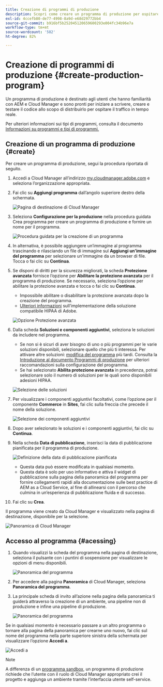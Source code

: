 ```yaml
---
title: Creazione di programmi di produzione
description: Scopri come creare un programma di produzione per ospitare il traffico in tempo reale con Cloud Manager.
exl-id: 4ccefb80-de77-4998-8a9d-e68d29772bb4
source-git-commit: b916bf5b252045120659600293e004fc34b96e7a
workflow-type: tm+mt
source-wordcount: '582'
ht-degree: 82%

---
```



# Creazione di programmi di produzione {#create-production-program}

Un programma di produzione è destinato agli utenti che hanno familiarità con AEM e Cloud Manager e sono pronti per iniziare a scrivere, creare e testare il codice allo scopo di distribuirlo per ospitare il traffico in tempo reale.

Per ulteriori informazioni sui tipi di programmi, consulta il documento [Informazioni su programmi e tipi di programmi.](program-types.md)

## Creazione di un programma di produzione {#create}

Per creare un programma di produzione, segui la procedura riportata di seguito.

1. Accedi a Cloud Manager all’indirizzo [my.cloudmanager.adobe.com](https://my.cloudmanager.adobe.com/) e seleziona l’organizzazione appropriata.

1. Fai clic su **Aggiungi programma** dall’angolo superiore destro della schermata.

   ![Pagina di destinazione di Cloud Manager](assets/log-in.png)

1. Seleziona **Configurazione per la produzione** nella procedura guidata Crea programma per creare un programma di produzione e fornire un nome per il programma.

   ![Procedura guidata per la creazione di un programma](assets/create-production-program.png)

1. In alternativa, è possibile aggiungere un’immagine al programma trascinando e rilasciando un file di immagine sul **Aggiungi un&#39;immagine del programma** per selezionare un&#39;immagine da un browser di file. Tocca o fai clic su **Continua**.

1. Se disponi di diritti per la sicurezza migliorati, la scheda **Protezione avanzata** fornisce l’opzione per **Abilitare la protezione avanzata** per il programma di produzione. Se necessario, seleziona l’opzione per abilitare la protezione avanzata e tocca o fai clic su **Continua**.

   * Impossibile abilitare o disabilitare la protezione avanzata dopo la creazione del programma.
   * [Ulteriori informazioni](https://www.adobe.com/go/hipaa-ready_it) sull’implementazione della soluzione compatibile HIPAA di Adobe.

   ![Opzione Protezione avanzata](assets/create-production-program-enhanced.png)

1. Dalla scheda **Soluzioni e componenti aggiuntivi**, seleziona le soluzioni da includere nel programma.

   * Se non si è sicuri di aver bisogno di uno o più programmi per le varie soluzioni disponibili, selezionare quello che più ti interessa. Per attivare altre soluzioni: [modifica del programma](/help/implementing/cloud-manager/getting-access-to-aem-in-cloud/editing-programs.md) più tardi. Consulta la [Introduzione al documento Programmi di produzione](/help/implementing/cloud-manager/getting-access-to-aem-in-cloud/introduction-production-programs.md) per ulteriori raccomandazioni sulla configurazione del programma.
   * Se hai selezionato **Abilita protezione avanzata** in precedenza, potrai selezionare solo il numero di soluzioni per le quali sono disponibili adesioni HIPAA.

   ![Selezione delle soluzioni](assets/setup-prod-select.png)

1. Per visualizzare i componenti aggiuntivi facoltativi, come l’opzione per il componente **Commerce** in **Sites**, fai clic sulla freccia che precede il nome della soluzione.

   ![Selezione dei componenti aggiuntivi](assets/setup-prod-commerce.png)

1. Dopo aver selezionato le soluzioni e i componenti aggiuntivi, fai clic su **Continua**.

1. Nella scheda **Data di pubblicazione**, inserisci la data di pubblicazione pianificata per il programma di produzione.

   ![Definizione della data di pubblicazione pianificata](assets/setup-go-live.png)

   * Questa data può essere modificata in qualsiasi momento.
   * Questa data è solo per uso informativo e attiva il widget di pubblicazione sulla pagina della panoramica del programma per fornire collegamenti rapidi alla documentazione sulle best practice di AEM as a Cloud Service, al fine di allinearsi con il percorso che culmina in un’esperienza di pubblicazione fluida e di successo.

1. Fai clic su **Crea**.

Il programma viene creato da Cloud Manager e visualizzato nella pagina di destinazione, disponibile per la selezione.

![Panoramica di Cloud Manager](assets/navigate-cm.png)

## Accesso al programma {#acessing}

1. Quando visualizzi la scheda del programma nella pagina di destinazione, seleziona il pulsante con i puntini di sospensione per visualizzare le opzioni di menu disponibili.

   ![Panoramica del programma](assets/program-overview.png)

1. Per accedere alla pagina **Panoramica** di Cloud Manager, seleziona **Panoramica del programma**.

1. La principale scheda di invito all’azione nella pagina della panoramica ti guiderà attraverso la creazione di un ambiente, una pipeline non di produzione e infine una pipeline di produzione.

   ![Panoramica del programma](assets/set-up-prod5.png)

Se in qualsiasi momento è necessario passare a un altro programma o tornare alla pagina della panoramica per crearne uno nuovo, fai clic sul nome del programma nella parte superiore sinistra della schermata per visualizzare l’opzione **Accedi a**.

![Accedi a](assets/create-program-a1.png)

>[!NOTE]
>
>A differenza di un [programma sandbox](introduction-sandbox-programs.md#auto-creation), un programma di produzione richiede che l’utente con il ruolo di Cloud Manager appropriato crei il progetto e aggiunga un ambiente tramite l’interfaccia utente self-service.
